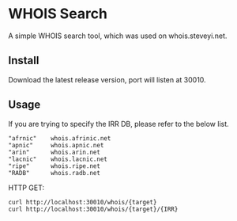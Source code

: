 # WHOIS Search

A simple WHOIS search tool, which was used on whois.steveyi.net.

## Install

Download the latest release version, port will listen at 30010.

## Usage

If you are trying to specify the IRR DB, please refer to the below list.

```
"afrnic"    whois.afrinic.net
"apnic"     whois.apnic.net
"arin"      whois.arin.net
"lacnic"    whois.lacnic.net
"ripe"      whois.ripe.net
"RADB"      whois.radb.net
```

HTTP GET:

```
curl http://localhost:30010/whois/{target}
curl http://localhost:30010/whois/{target}/{IRR}
```